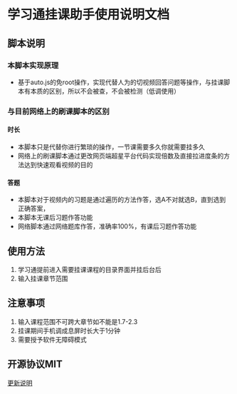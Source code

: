 # 学习通挂课助手使用说明文档
## 脚本说明
### 本脚本实现原理
- 基于auto.js的免root操作，实现代替人为的切视频回答问题等操作，与挂课脚本有本质的区别，所以不会被查，不会被检测（低调使用）

### 与目前网络上的刷课脚本的区别
#### 时长
- 本脚本只是代替你进行繁琐的操作，一节课需要多久你就需要挂多久
- 网络上的刷课脚本通过更改网页端超星平台代码实现倍数及直接拉进度条的方法达到快速观看视频的目的

#### 答题
- 本脚本对于视频内的习题是通过遍历的方法作答，选A不对就选B，直到选到正确答案，
- 本脚本无课后习题作答功能
- 网络脚本通过网络题库作答，准确率100%，有课后习题作答功能


## 使用方法
1. 学习通提前进入需要挂课课程的目录界面并挂后台后
2. 输入挂课章节范围

## 注意事项
1. 输入课程范围不可跨大章节如不能是1.7-2.3
2. 挂课期间手机调成息屏时长大于1分钟
3. 需要授予软件无障碍模式

## 开源协议MIT

[更新说明](https://github.com/uboolean/onlinelessen-help/blob/main/update.md "更新说明")

